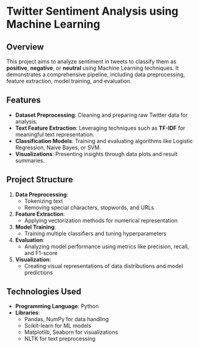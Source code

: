 # Twitter Sentiment Analysis using Machine Learning

## Overview
This project aims to analyze sentiment in tweets to classify them as **positive**, **negative**, or **neutral** using Machine Learning techniques. It demonstrates a comprehensive pipeline, including data preprocessing, feature extraction, model training, and evaluation.

## Features
- **Dataset Preprocessing**: Cleaning and preparing raw Twitter data for analysis.
- **Text Feature Extraction**: Leveraging techniques such as **TF-IDF** for meaningful text representation.
- **Classification Models**: Training and evaluating algorithms like Logistic Regression, Naive Bayes, or SVM.
- **Visualizations**: Presenting insights through data plots and result summaries.

## Project Structure
1. **Data Preprocessing**:
   - Tokenizing text
   - Removing special characters, stopwords, and URLs
2. **Feature Extraction**:
   - Applying vectorization methods for numerical representation
3. **Model Training**:
   - Training multiple classifiers and tuning hyperparameters
4. **Evaluation**:
   - Analyzing model performance using metrics like precision, recall, and F1-score
5. **Visualization**:
   - Creating visual representations of data distributions and model predictions

## Technologies Used
- **Programming Language**: Python
- **Libraries**:
  - Pandas, NumPy for data handling
  - Scikit-learn for ML models
  - Matplotlib, Seaborn for visualizations
  - NLTK for text preprocessing



